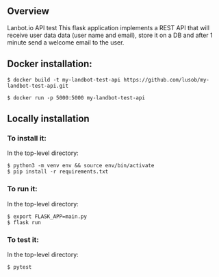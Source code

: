 ## Overview

Lanbot.io API test
This flask application implements a REST API that will receive user data data (user name and email), store it on a DB and after 1 minute send a welcome email to the user. 

## Docker installation:

    $ docker build -t my-landbot-test-api https://github.com/lusob/my-landbot-test-api.git

    $ docker run -p 5000:5000 my-landbot-test-api


## Locally installation

### To install it:

In the top-level directory:

    $ python3 -m venv env && source env/bin/activate
    $ pip install -r requirements.txt 

### To run it:

In the top-level directory:

    $ export FLASK_APP=main.py
    $ flask run

### To test it:

In the top-level directory:

    $ pytest

